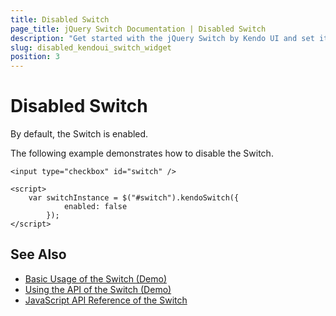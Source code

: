 ```yaml
---
title: Disabled Switch
page_title: jQuery Switch Documentation | Disabled Switch
description: "Get started with the jQuery Switch by Kendo UI and set it in its enabled or disabled state."
slug: disabled_kendoui_switch_widget
position: 3
---
```


# Disabled Switch

By default, the Switch is enabled.

The following example demonstrates how to disable the Switch.

    <input type="checkbox" id="switch" />

    <script>
        var switchInstance = $("#switch").kendoSwitch({
                enabled: false
            });
    </script>

## See Also

* [Basic Usage of the Switch (Demo)](https://demos.telerik.com/kendo-ui/switch/index)
* [Using the API of the Switch (Demo)](https://demos.telerik.com/kendo-ui/switch/api)
* [JavaScript API Reference of the Switch](/api/javascript/ui/switch)
